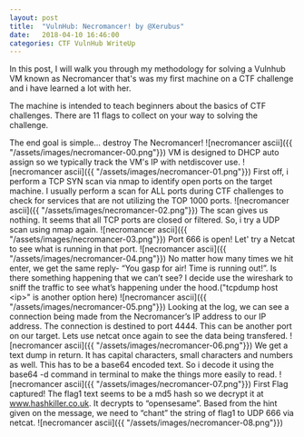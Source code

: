```yaml
---
layout: post
title:  "VulnHub: Necromancer! by @Xerubus"
date:   2018-04-10 16:46:00
categories: CTF VulnHub WriteUp
---
```


In this post, I will walk you through my methodology for solving a Vulnhub VM known as Necromancer that's was my first machine on a CTF challenge and i have learned a lot with her.


The machine is intended to teach beginners about the basics of CTF challenges.
There are 11 flags to collect on your way to solving the challenge.

The end goal is simple… destroy The Necromancer!
![necromancer ascii]({{ "/assets/images/necromancer-00.png"}})
VM is designed to DHCP auto assign so we typically track the VM's IP with netdiscover use.
![necromancer ascii]({{ "/assets/images/necromancer-01.png"}})
First off, i perform a TCP SYN scan via nmap to identify open ports on the target machine. I usually perform a scan for ALL ports during CTF challenges to check for services that are not utilizing the TOP 1000 ports.
![necromancer ascii]({{ "/assets/images/necromancer-02.png"}})
The scan gives us nothing. It seems that all TCP ports are closed or filtered. So, i try a UDP scan using nmap again.
![necromancer ascii]({{ "/assets/images/necromancer-03.png"}})
Port 666 is open! Let' try a Netcat to see what is running in that port.
![necromancer ascii]({{ "/assets/images/necromancer-04.png"}})
No matter how many times we hit enter, we get the same reply- “You gasp for air! Time is running out!”. Is there something happening that we can’t see?
I decide use the wireshark to sniff the traffic to see what’s happening under the hood.("tcpdump host \<ip\>" is another option here)
![necromancer ascii]({{ "/assets/images/necromancer-05.png"}})
Looking at the log, we can see a connection being made from the Necromancer’s IP address to our IP address. The connection is destined to port 4444.
This can be another port on our target. Lets use netcat once again to see the data being transfered.
![necromancer ascii]({{ "/assets/images/necromancer-06.png"}})
We get a text dump in return. It has capital characters, small characters and numbers as well. This has to be a base64 encoded text.
So i decode it using the base64 -d command in terminal to make the things more easily to read.
![necromancer ascii]({{ "/assets/images/necromancer-07.png"}})
First Flag captured! The flag1 text seems to be a md5 hash so we decrypt it at www.hashkiller.co.uk. It decrypts to “opensesame”.
Based from the hint given on the message, we need to “chant” the string of flag1 to UDP 666 via netcat.
![necromancer ascii]({{ "/assets/images/necromancer-08.png"}})














